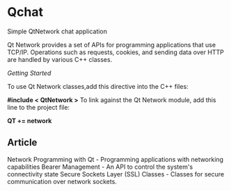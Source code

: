 # Qchat
Simple QtNetwork chat application

Qt Network provides a set of APIs for programming applications that use TCP/IP. Operations such as requests, cookies, and sending data over HTTP are handled by various C++ classes.

_Getting Started_

To use Qt Network classes,add this directive into the C++ files:

**#include < QtNetwork >**
To link against the Qt Network module, add this line to the project file:

**QT += network**

## Article

Network Programming with Qt - Programming applications with networking capabilities
Bearer Management - An API to control the system's connectivity state
Secure Sockets Layer (SSL) Classes - Classes for secure communication over network sockets.
